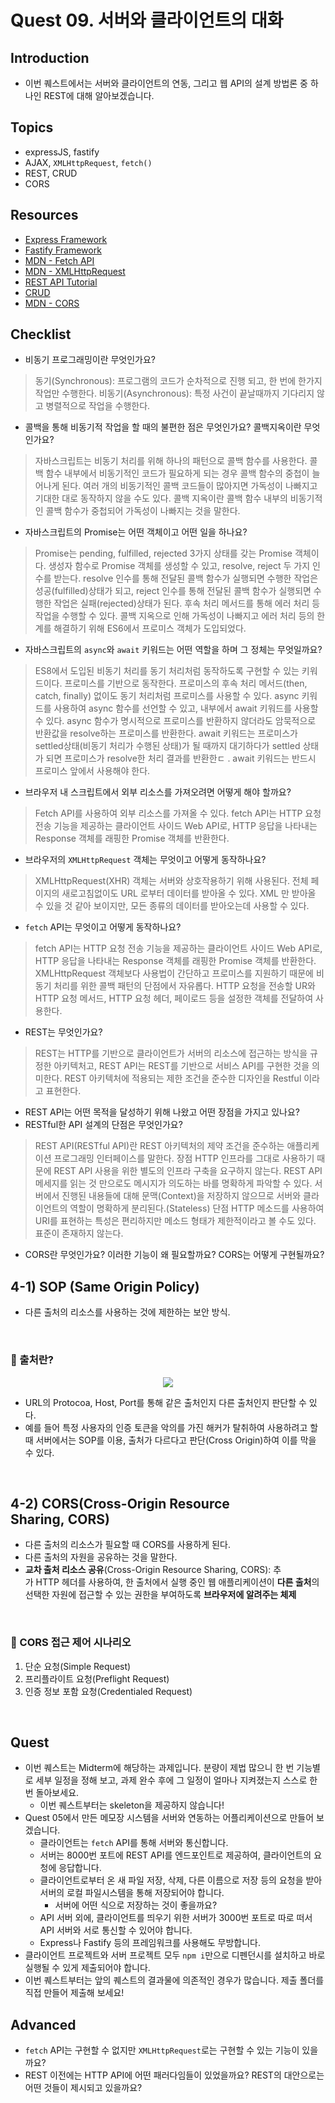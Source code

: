 # Quest 09. 서버와 클라이언트의 대화

## Introduction

- 이번 퀘스트에서는 서버와 클라이언트의 연동, 그리고 웹 API의 설계 방법론 중 하나인 REST에 대해 알아보겠습니다.

## Topics

- expressJS, fastify
- AJAX, `XMLHttpRequest`, `fetch()`
- REST, CRUD
- CORS

## Resources

- [Express Framework](http://expressjs.com/)
- [Fastify Framework](https://www.fastify.io/)
- [MDN - Fetch API](https://developer.mozilla.org/en-US/docs/Web/API/Fetch_API)
- [MDN - XMLHttpRequest](https://developer.mozilla.org/en-US/docs/Web/API/XMLHttpRequest)
- [REST API Tutorial](https://restfulapi.net/)
- [CRUD](https://en.wikipedia.org/wiki/Create,_read,_update_and_delete)
- [MDN - CORS](https://developer.mozilla.org/en-US/docs/Web/HTTP/CORS)

## Checklist

- 비동기 프로그래밍이란 무엇인가요?

> 동기(Synchronous): 프로그램의 코드가 순차적으로 진행 되고, 한 번에 한가지 작업만 수행한다.
> 비동기(Asynchronous): 특정 사건이 끝날때까지 기다리지 않고 병렬적으로 작업을 수행한다.

- 콜백을 통해 비동기적 작업을 할 때의 불편한 점은 무엇인가요? 콜백지옥이란 무엇인가요?

> 자바스크립트는 비동기 처리를 위해 하나의 패턴으로 콜백 함수를 사용한다.
> 콜백 함수 내부에서 비동기적인 코드가 필요하게 되는 경우 콜백 함수의 중첩이 늘어나게 된다.
> 여러 개의 비동기적인 콜백 코드들이 많아지면 가독성이 나빠지고 기대한 대로 동작하지 않을 수도 있다.
> 콜백 지옥이란 콜백 함수 내부의 비동기적인 콜백 함수가 중첩되어 가독성이 나빠지는 것을 말한다.

- 자바스크립트의 Promise는 어떤 객체이고 어떤 일을 하나요?

> Promise는 pending, fulfilled, rejected 3가지 상태를 갖는 Promise 객체이다.
> 생성자 함수로 Promise 객체를 생성할 수 있고, resolve, reject 두 가지 인수를 받는다.
> resolve 인수를 통해 전달된 콜백 함수가 실행되면 수행한 작업은 성공(fulfilled)상태가 되고, reject 인수를 통해 전달된 콜백 함수가 실행되면 수행한 작업은 실패(rejected)상태가 된다.
> 후속 처리 메서드를 통해 에러 처리 등 작업을 수행할 수 있다.
> 콜백 지옥으로 인해 가독성이 나빠지고 에러 처리 등의 한계를 해결하기 위해 ES6에서 프로미스 객체가 도입되었다.

- 자바스크립트의 `async`와 `await` 키워드는 어떤 역할을 하며 그 정체는 무엇일까요?

> ES8에서 도입된 비동기 처리를 동기 처리처럼 동작하도록 구현할 수 있는 키워드이다.
> 프로미스를 기반으로 동작한다.
> 프로미스의 후속 처리 메서드(then, catch, finally) 없이도 동기 처리처럼 프로미스를 사용할 수 있다.
> async 키워드를 사용하여 async 함수를 선언할 수 있고, 내부에서 await 키워드를 사용할 수 있다.
> async 함수가 명시적으로 프로미스를 반환하지 않더라도 암묵적으로 반환값을 resolve하는 프로미스를 반환한다.
> await 키워드는 프로미스가 settled상태(비동기 처리가 수행된 상태)가 될 때까지 대기하다가 settled 상태가 되면 프로미스가 resolve한 처리 결과를 반환한ㄷ .
> await 키워드는 반드시 프로미스 앞에서 사용해야 한다.

- 브라우저 내 스크립트에서 외부 리소스를 가져오려면 어떻게 해야 할까요?

> Fetch API를 사용하여 외부 리소스를 가져올 수 있다.
> fetch API는 HTTP 요청 전송 기능을 제공하는 클라이언트 사이드 Web API로, HTTP 응답을 나타내는 Response 객체를 래핑한 Promise 객체를 반환한다.

- 브라우저의 `XMLHttpRequest` 객체는 무엇이고 어떻게 동작하나요?

> XMLHttpRequest(XHR) 객체는 서버와 상호작용하기 위해 사용된다.
> 전체 페이지의 새로고침없이도 URL 로부터 데이터를 받아올 수 있다.
> XML 만 받아올 수 있을 것 같아 보이지만, 모든 종류의 데이터를 받아오는데 사용할 수 있다.

- `fetch` API는 무엇이고 어떻게 동작하나요?

> fetch API는 HTTP 요청 전송 기능을 제공하는 클라이언트 사이드 Web API로, HTTP 응답을 나타내는 Response 객체를 래핑한 Promise 객체를 반환한다.
> XMLHttpRequest 객체보다 사용법이 간단하고 프로미스를 지원하기 때문에 비동기 처리를 위한 콜백 패턴의 단점에서 자유롭다.
> HTTP 요청을 전송할 UR와 HTTP 요청 메서드, HTTP 요청 헤더, 페이로드 등을 설정한 객체를 전달하여 사용한다.

- REST는 무엇인가요?

> REST는 HTTP를 기반으로 클라이언트가 서버의 리소스에 접근하는 방식을 규정한 아키텍처고, REST API는 REST를 기반으로 서비스 API를 구현한 것을 의미한다.
> REST 아키텍처에 적용되는 제한 조건을 준수한 디자인을 Restful 이라고 표현한다.

- REST API는 어떤 목적을 달성하기 위해 나왔고 어떤 장점을 가지고 있나요?
- RESTful한 API 설계의 단점은 무엇인가요?

> REST API(RESTful API)란 REST 아키텍처의 제약 조건을 준수하는 애플리케이션 프로그래밍 인터페이스를 말한다.
> 장점
> HTTP 인프라를 그대로 사용하기 때문에 REST API 사용을 위한 별도의 인프라 구축을 요구하지 않는다.
> REST API 메세지를 읽는 것 만으로도 메시지가 의도하는 바를 명확하게 파악할 수 있다.
> 서버에서 진행된 내용들에 대해 문맥(Context)을 저장하지 않으므로 서버와 클라이언트의 역할이 명확하게 분리된다.(Stateless)
> 단점
> HTTP 메소드를 사용하여 URI를 표현하는 특성은 편리하지만 메소드 형태가 제한적이라고 볼 수도 있다.
> 표준이 존재하지 않는다.

- CORS란 무엇인가요? 이러한 기능이 왜 필요할까요? CORS는 어떻게 구현될까요?

## 4-1) SOP (Same Origin Policy)

- 다른 출처의 리소스를 사용하는 것에 제한하는 보안 방식.

<br />

### 🐣 출처란?

<div align="center">
  <img src="https://user-images.githubusercontent.com/85148549/149274825-bffec086-f522-4ea3-88a2-50b07bfe7d53.png" />
</div>

- URL의 Protocoa, Host, Port를 통해 같은 출처인지 다른 출처인지 판단할 수 있다.
- 예를 들어 특정 사용자의 인증 토큰을 악의를 가진 해커가 탈취하여 사용하려고 할 때 서버에서는 SOP를 이용, 출처가 다르다고 판단(Cross Origin)하여 이를 막을 수 있다.

<br />

## 4-2) CORS(Cross-Origin Resource Sharing, CORS)

- 다른 출처의 리소스가 필요할 때 CORS를 사용하게 된다.
- 다른 출처의 자원을 공유하는 것을 말한다.
- **교차 출처 리소스 공유**(Cross-Origin Resource Sharing, CORS): 추가 HTTP 헤더를 사용하여, 한 출처에서 실행 중인 웹 애플리케이션이 **다른 출처**의 선택한 자원에 접근할 수 있는 권한을 부여하도록 **브라우저에 알려주는 체제**

<br />

### 🐥 CORS 접근 제어 시나리오

1. 단순 요청(Simple Request)
2. 프리플라이트 요청(Preflight Request)
3. 인증 정보 포함 요청(Credentialed Request)

<br />

## Quest

- 이번 퀘스트는 Midterm에 해당하는 과제입니다. 분량이 제법 많으니 한 번 기능별로 세부 일정을 정해 보고, 과제 완수 후에 그 일정이 얼마나 지켜졌는지 스스로 한 번 돌아보세요.
  - 이번 퀘스트부터는 skeleton을 제공하지 않습니다!
- Quest 05에서 만든 메모장 시스템을 서버와 연동하는 어플리케이션으로 만들어 보겠습니다.
  - 클라이언트는 `fetch` API를 통해 서버와 통신합니다.
  - 서버는 8000번 포트에 REST API를 엔드포인트로 제공하여, 클라이언트의 요청에 응답합니다.
  - 클라이언트로부터 온 새 파일 저장, 삭제, 다른 이름으로 저장 등의 요청을 받아 서버의 로컬 파일시스템을 통해 저장되어야 합니다.
    - 서버에 어떤 식으로 저장하는 것이 좋을까요?
  - API 서버 외에, 클라이언트를 띄우기 위한 서버가 3000번 포트로 따로 떠서 API 서버와 서로 통신할 수 있어야 합니다.
  - Express나 Fastify 등의 프레임워크를 사용해도 무방합니다.
- 클라이언트 프로젝트와 서버 프로젝트 모두 `npm i`만으로 디펜던시를 설치하고 바로 실행될 수 있게 제출되어야 합니다.
- 이번 퀘스트부터는 앞의 퀘스트의 결과물에 의존적인 경우가 많습니다. 제출 폴더를 직접 만들어 제출해 보세요!

## Advanced

- `fetch` API는 구현할 수 없지만 `XMLHttpRequest`로는 구현할 수 있는 기능이 있을까요?
- REST 이전에는 HTTP API에 어떤 패러다임들이 있었을까요? REST의 대안으로는 어떤 것들이 제시되고 있을까요?
